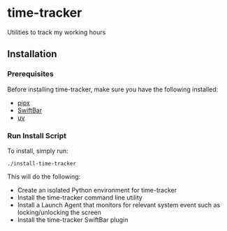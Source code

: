 # time-tracker

Utilities to track my working hours

## Installation

### Prerequisites

Before installing time-tracker, make sure you have the following installed:

* [pipx](https://pypa.github.io/pipx/)
* [SwiftBar](https://swiftbar.app)
* [uv](https://docs.astral.sh/uv/)

### Run Install Script

To install, simply run:

```./install-time-tracker```

This will do the following:

* Create an isolated Python environment for time-tracker
* Install the time-tracker command line utility
* Install a Launch Agent that monitors for relevant system event such as locking/unlocking the screen
* Install the time-tracker SwiftBar plugin
